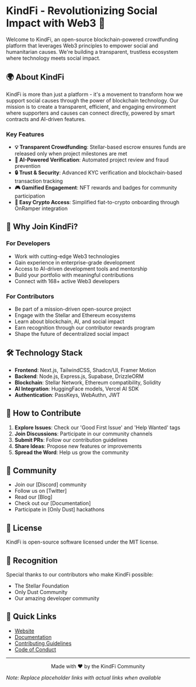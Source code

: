 # KindFi - Revolutionizing Social Impact with Web3 🌟

Welcome to KindFi, an open-source blockchain-powered crowdfunding platform that leverages Web3 principles to empower social and humanitarian causes. We're building a transparent, trustless ecosystem where technology meets social impact.

## 🌍 About KindFi

KindFi is more than just a platform - it's a movement to transform how we support social causes through the power of blockchain technology. Our mission is to create a transparent, efficient, and engaging environment where supporters and causes can connect directly, powered by smart contracts and AI-driven features.

### Key Features

- **💡 Transparent Crowdfunding**: Stellar-based escrow ensures funds are released only when project milestones are met
- **🤖 AI-Powered Verification**: Automated project review and fraud prevention
- **🔒 Trust & Security**: Advanced KYC verification and blockchain-based transaction tracking
- **🎮 Gamified Engagement**: NFT rewards and badges for community participation
- **💱 Easy Crypto Access**: Simplified fiat-to-crypto onboarding through OnRamper integration

## 🚀 Why Join KindFi?

### For Developers
- Work with cutting-edge Web3 technologies
- Gain experience in enterprise-grade development
- Access to AI-driven development tools and mentorship
- Build your portfolio with meaningful contributions
- Connect with 168+ active Web3 developers

### For Contributors
- Be part of a mission-driven open-source project
- Engage with the Stellar and Ethereum ecosystems
- Learn about blockchain, AI, and social impact
- Earn recognition through our contributor rewards program
- Shape the future of decentralized social impact

## 🛠 Technology Stack

- **Frontend**: Next.js, TailwindCSS, Shadcn/UI, Framer Motion
- **Backend**: Node.js, Express.js, Supabase, DrizzleORM
- **Blockchain**: Stellar Network, Ethereum compatibility, Solidity
- **AI Integration**: HuggingFace models, Vercel AI SDK
- **Authentication**: PassKeys, WebAuthn, JWT

## 🎯 How to Contribute

1. **Explore Issues**: Check our 'Good First Issue' and 'Help Wanted' tags
2. **Join Discussions**: Participate in our community channels
3. **Submit PRs**: Follow our contribution guidelines
4. **Share Ideas**: Propose new features or improvements
5. **Spread the Word**: Help us grow the community

## 🤝 Community

- Join our [Discord] community
- Follow us on [Twitter]
- Read our [Blog]
- Check out our [Documentation]
- Participate in [Only Dust] hackathons

## 📜 License

KindFi is open-source software licensed under the MIT license.

## 🌟 Recognition

Special thanks to our contributors who make KindFi possible:
- The Stellar Foundation
- Only Dust Community
- Our amazing developer community

## 🔗 Quick Links

- [Website](https://kindfi.xyz)
- [Documentation](https://docs.kindfi.xyz)
- [Contributing Guidelines](CONTRIBUTING.md)
- [Code of Conduct](CODE_OF_CONDUCT.md)

---

<p align="center">Made with ❤️ by the KindFi Community</p>

*Note: Replace placeholder links with actual links when available*
